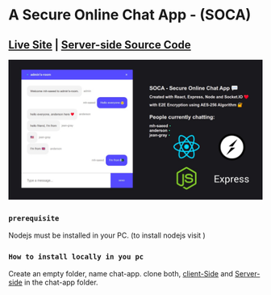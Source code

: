 # A Secure Online Chat App - (SOCA)
## [Live Site](https://mh-saeed-chat.netlify.app/)  |  [Server-side Source Code ](https://github.com/mh-saeed/server_BackEndOfChatApp/)

![UI](https://github.com/mh-saeed/client_frontEndOfChatApp/blob/master/src/icons/UI_img.jpg?raw=true)

### `prerequisite`
Nodejs must be installed in your PC. (to install nodejs visit [](https://nodejs.org/en/))
### `How to install locally in you pc`


Create an empty folder, name chat-app.
clone both, [client-Side](https://github.com/mh-saeed/client_frontEndOfChatApp) and [Server-side](https://github.com/mh-saeed/server_BackEndOfChatApp/) in the chat-app folder.

